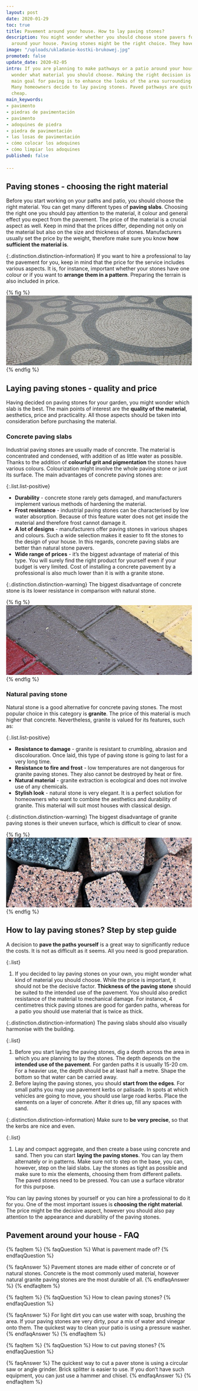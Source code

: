 ```yaml
---
layout: post
date: 2020-01-29
toc: true
title: Pavement around your house. How to lay paving stones?
description: You might wonder whether you should choose stone pavers for a pavement
  around your house. Paving stones might be the right choice. They have many advantages.
image: "/uploads/ukladanie-kostki-brukowej.jpg"
promoted: false
update_date: 2020-02-05
intro: If you are planning to make pathways or a patio around your house, you might
  wonder what material you should choose. Making the right decision is not easy. The
  main goal for paving is to enhance the looks of the area surrounding your house.
  Many homeowners decide to lay paving stones. Paved pathways are quite durable and
  cheap.
main_keywords:
- pavimento
- piedras de pavimentación
- pavimento
- adoquines de piedra
- piedra de pavimentación
- las losas de pavimentación
- cómo colocar los adoquines
- cómo limpiar los adoquines
published: false

---
```

## Paving stones - choosing the right material

Before you start working on your paths and patio, you should choose the right material. You can get many different types of **paving slabs**. Choosing the right one you should pay attention to the material, it colour and general effect you expect from the pavement. The price of the material is a crucial aspect as well. Keep in mind that the prices differ, depending not only on the material but also on the size and thickness of stones. Manufacturers usually set the price by the weight, therefore make sure you know **how sufficient the material is**.

{:.distinction.distinction-information}
If you want to hire a professional to lay the pavement for you, keep in mind that the price for the service includes various aspects. It is, for instance, important whether your stones have one colour or if you want to **arrange them in a pattern**. Preparing the terrain is also included in price.

{% fig %}
![Paving stones - choosing the right material](/uploads/jaka-jest-cena-kostki-brukowej.jpg "Paving stones - choosing the right material")
{% endfig %}

## Laying paving stones - quality and price

Having decided on paving stones for your garden, you might wonder which slab is the best. The main points of interest are the **quality of the material**, aesthetics, price and practicality. All those aspects should be taken into consideration before purchasing the material.

### Concrete paving slabs

Industrial paving stones are usually made of concrete. The material is concentrated and condensed, with addition of as little water as possible. Thanks to the addition of **colourful grit and pigmentation** the stones have various colours. Colourization might involve the whole paving stone or just its surface. The main advantages of concrete paving stones are:

{:.list.list-positive}

* **Durability** - concrete stone rarely gets damaged, and manufacturers implement various methods of hardening the material.
* **Frost resistance** - industrial paving stones can be characterised by low water absorption. Because of this feature water does not get inside the material and therefore frost cannot damage it.
* **A lot of designs** - manufacturers offer paving stones in various shapes and colours. Such a wide selection makes it easier to fit the stones to the design of your house. In this regards, concrete paving slabs are better than natural stone pavers.
* **Wide range of prices** - it’s the biggest advantage of material of this type. You will surely find the right product for yourself even if your budget is very limited. Cost of installing a concrete pavement by a professional is also much lower than it is with a granite stone.

{:.distinction.distinction-warning}
The biggest disadvantage of concrete stone is its lower resistance in comparison with natural stone.

{% fig %}
![Concrete paving slabs](/uploads/betonowa-kostka-brukowa.jpg "Concrete paving slabs")
{% endfig %}

### Natural paving stone

Natural stone is a good alternative for concrete paving stones. The most popular choice in this category is **granite**. The price of this material is much higher that concrete. Nevertheless, granite is valued for its features, such as:

{:.list.list-positive}

* **Resistance to damage** - granite is resistant to crumbling, abrasion and discolouration. Once laid, this type of paving stone is going to last for a very long time.
* **Resistance to fire and frost** - low temperatures are not dangerous for granite paving stones. They also cannot be destroyed by heat or fire.
* **Natural material** - granite extraction is ecological and does not involve use of any chemicals.
* **Stylish look** - natural stone is very elegant. It is a perfect solution for homeowners who want to combine the aesthetics and durability of granite. This material will suit most houses with classical design.

{:.distinction.distinction-warning}
The biggest disadvantage of granite paving stones is their uneven surface, which is difficult to clear of snow.

{% fig %}
![Natural paving stone](/uploads/kamienna-kostka-brukowa.jpg "Natural paving stone")
{% endfig %}

## How to lay paving stones? Step by step guide

A decision to **pave the paths yourself** is a great way to significantly reduce the costs. It is not as difficult as it seems. All you need is good preparation.

{:.list}

1. If you decided to lay paving stones on your own, you might wonder what kind of material you should choose. While the price is important, it should not be the decisive factor. **Thickness of the paving stone** should be suited to the intended use of the pavement. You should also predict resistance of the material to mechanical damage. For instance, 4 centimetres thick paving stones are good for garden paths, whereas for a patio you should use material that is twice as thick.

{:.distinction.distinction-information}
The paving slabs should also visually harmonise with the building.

{:.list}

1. Before you start laying the paving stones, dig a depth across the area in which you are planning to lay the stones. The depth depends on the **intended use of the pavement**. For garden paths it is usually 15-20 cm. For a heavier use, the depth should be at least half a metre. Shape the bottom so that water can be carried away.
2. Before laying the paving stones, you should **start from the edges**. For small paths you may use pavement kerbs or palisade. In spots at which vehicles are going to move, you should use large road kerbs. Place the elements on a layer of concrete. After it dries up, fill any spaces with sand.

{:.distinction.distinction-information}
Make sure to **be very precise**, so that the kerbs are nice and even.

{:.list}

1. Lay and compact aggregate, and then create a base using concrete and sand. Then you can start **laying the paving stones**. You can lay them alternately or in patterns. Make sure not to step on the base, you can, however, step on the laid slabs. Lay the stones as tight as possible and make sure to mix the elements, choosing them from different pallets. The paved stones need to be pressed. You can use a surface vibrator for this purpose.

You can lay paving stones by yourself or you can hire a professional to do it for you. One of the most important issues is **choosing the right material**. The price might be the decisive aspect, however you should also pay attention to the appearance and durability of the paving stones.

## Pavement around your house - FAQ

{% faqItem %}
{% faqQuestion %}
What is pavement made of?
{% endfaqQuestion %}

{% faqAnswer %}
Pavement stones are made either of concrete or of natural stones. Concrete is the most commonly used material, however natural granite paving stones are the most durable of all.
{% endfaqAnswer %}
{% endfaqItem %}

{% faqItem %}
{% faqQuestion %}
How to clean paving stones?
{% endfaqQuestion %}

{% faqAnswer %}
For light dirt you can use water with soap, brushing the area. If your paving stones are very dirty, pour a mix of water and vinegar onto them. The quickest way to clean your patio is using a pressure washer.
{% endfaqAnswer %}
{% endfaqItem %}

{% faqItem %}
{% faqQuestion %}
How to cut paving stones?
{% endfaqQuestion %}

{% faqAnswer %}
The quickest way to cut a paver stone is using a circular saw or angle grinder. Brick splitter is easier to use. If you don’t have such equipment, you can just use a hammer and chisel.
{% endfaqAnswer %}
{% endfaqItem %}
